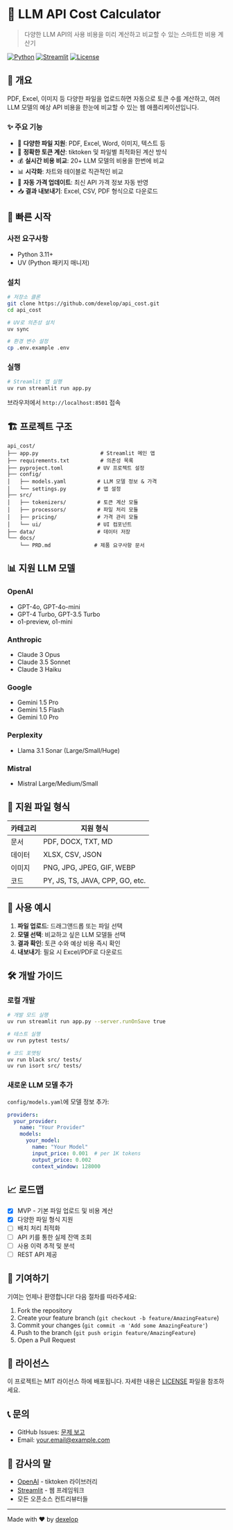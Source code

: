 # 🧮 LLM API Cost Calculator

> 다양한 LLM API의 사용 비용을 미리 계산하고 비교할 수 있는 스마트한 비용 계산기

[![Python](https://img.shields.io/badge/Python-3.11+-blue.svg)](https://www.python.org/)
[![Streamlit](https://img.shields.io/badge/Streamlit-1.30+-red.svg)](https://streamlit.io/)
[![License](https://img.shields.io/badge/License-MIT-green.svg)](LICENSE)

## 📌 개요

PDF, Excel, 이미지 등 다양한 파일을 업로드하면 자동으로 토큰 수를 계산하고, 여러 LLM 모델의 예상 API 비용을 한눈에 비교할 수 있는 웹 애플리케이션입니다.

### ✨ 주요 기능

- 🎯 **다양한 파일 지원**: PDF, Excel, Word, 이미지, 텍스트 등
- 🔢 **정확한 토큰 계산**: tiktoken 및 파일별 최적화된 계산 방식
- 💰 **실시간 비용 비교**: 20+ LLM 모델의 비용을 한번에 비교
- 📊 **시각화**: 차트와 테이블로 직관적인 비교
- 🔄 **자동 가격 업데이트**: 최신 API 가격 정보 자동 반영
- 📥 **결과 내보내기**: Excel, CSV, PDF 형식으로 다운로드

## 🚀 빠른 시작

### 사전 요구사항

- Python 3.11+
- UV (Python 패키지 매니저)

### 설치

```bash
# 저장소 클론
git clone https://github.com/dexelop/api_cost.git
cd api_cost

# UV로 의존성 설치
uv sync

# 환경 변수 설정
cp .env.example .env
```

### 실행

```bash
# Streamlit 앱 실행
uv run streamlit run app.py
```

브라우저에서 `http://localhost:8501` 접속

## 🏗️ 프로젝트 구조

```
api_cost/
├── app.py                    # Streamlit 메인 앱
├── requirements.txt          # 의존성 목록
├── pyproject.toml           # UV 프로젝트 설정
├── config/
│   ├── models.yaml          # LLM 모델 정보 & 가격
│   └── settings.py          # 앱 설정
├── src/
│   ├── tokenizers/          # 토큰 계산 모듈
│   ├── processors/          # 파일 처리 모듈
│   ├── pricing/             # 가격 관리 모듈
│   └── ui/                  # UI 컴포넌트
├── data/                    # 데이터 저장
└── docs/
    └── PRD.md              # 제품 요구사항 문서
```

## 📊 지원 LLM 모델

### OpenAI
- GPT-4o, GPT-4o-mini
- GPT-4 Turbo, GPT-3.5 Turbo
- o1-preview, o1-mini

### Anthropic
- Claude 3 Opus
- Claude 3.5 Sonnet
- Claude 3 Haiku

### Google
- Gemini 1.5 Pro
- Gemini 1.5 Flash
- Gemini 1.0 Pro

### Perplexity
- Llama 3.1 Sonar (Large/Small/Huge)

### Mistral
- Mistral Large/Medium/Small

## 📁 지원 파일 형식

| 카테고리 | 지원 형식 |
|---------|----------|
| 문서 | PDF, DOCX, TXT, MD |
| 데이터 | XLSX, CSV, JSON |
| 이미지 | PNG, JPG, JPEG, GIF, WEBP |
| 코드 | PY, JS, TS, JAVA, CPP, GO, etc. |

## 🎯 사용 예시

1. **파일 업로드**: 드래그앤드롭 또는 파일 선택
2. **모델 선택**: 비교하고 싶은 LLM 모델들 선택
3. **결과 확인**: 토큰 수와 예상 비용 즉시 확인
4. **내보내기**: 필요 시 Excel/PDF로 다운로드

## 🛠️ 개발 가이드

### 로컬 개발

```bash
# 개발 모드 실행
uv run streamlit run app.py --server.runOnSave true

# 테스트 실행
uv run pytest tests/

# 코드 포맷팅
uv run black src/ tests/
uv run isort src/ tests/
```

### 새로운 LLM 모델 추가

`config/models.yaml`에 모델 정보 추가:

```yaml
providers:
  your_provider:
    name: "Your Provider"
    models:
      your_model:
        name: "Your Model"
        input_price: 0.001  # per 1K tokens
        output_price: 0.002
        context_window: 128000
```

## 📈 로드맵

- [x] MVP - 기본 파일 업로드 및 비용 계산
- [x] 다양한 파일 형식 지원
- [ ] 배치 처리 최적화
- [ ] API 키를 통한 실제 잔액 조회
- [ ] 사용 이력 추적 및 분석
- [ ] REST API 제공

## 🤝 기여하기

기여는 언제나 환영합니다! 다음 절차를 따라주세요:

1. Fork the repository
2. Create your feature branch (`git checkout -b feature/AmazingFeature`)
3. Commit your changes (`git commit -m 'Add some AmazingFeature'`)
4. Push to the branch (`git push origin feature/AmazingFeature`)
5. Open a Pull Request

## 📄 라이선스

이 프로젝트는 MIT 라이선스 하에 배포됩니다. 자세한 내용은 [LICENSE](LICENSE) 파일을 참조하세요.

## 📞 문의

- GitHub Issues: [문제 보고](https://github.com/dexelop/api_cost/issues)
- Email: your.email@example.com

## 🙏 감사의 말

- [OpenAI](https://openai.com/) - tiktoken 라이브러리
- [Streamlit](https://streamlit.io/) - 웹 프레임워크
- 모든 오픈소스 컨트리뷰터들

---

Made with ❤️ by [dexelop](https://github.com/dexelop)
